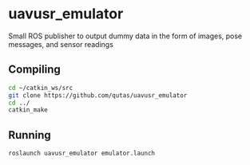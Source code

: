 # uavusr_emulator
Small ROS publisher to output dummy data in the form of images, pose messages, and sensor readings

## Compiling
```sh
cd ~/catkin_ws/src
git clone https://github.com/qutas/uavusr_emulator
cd ../
catkin_make
```

## Running
```
roslaunch uavusr_emulator emulator.launch
```
